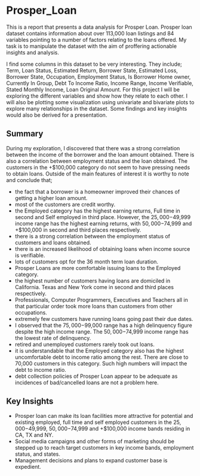 # Prosper_Loan
This is a report that presents a data analysis for Prosper Loan. Prosper loan dataset contains information about over 113,000 loan listings and 84 variables pointing to a number of factors relating to the loans offered. My task is to manipulate the dataset with the aim of proffering actionable insights and analysis.

I find some columns in this dataset to be very interesting. They include; Term, Loan Status, Estimated Return, Borrower State, Estimated Loss, Borrower State, Occupation, Employment Status, Is Borrower Home owner, Currently In Group, Debt To Income Ratio, Income Range, Income Verifiable, Stated Monthly Income, Loan Original Amount. For this project I will be exploring the different variables and show how they relate to each other. I will also be plotting some visualization using univariate and bivariate plots to explore many relationships in the dataset. Some findings and key insights would also be derived for a presentation.

## Summary
During my exploration, I discovered that there was a strong correlation between the income of the borrower and the loan amount obtained. There is also a correlation between employment status and the loan obtained. The customers in the +$100,000 category do not seem to have pressing needs to obtain loans.
Outside of the main features of interest it is worthy to note and conclude that;
- the fact that a borrower is a homeowner improved their chances of getting a higher loan amount. 
- most of the customers are credit worthy.
- the Employed category has the highest earning returns, Full time in second and Self employed in third place. However, the $25,000-$49,999 income range has the highest earning returns, with $50,000-$74,999 and +$100,000 in second and third places respectively.
- there is a strong correlation between the employment status of customers and loans obtained.
- there is an increased likelihood of obtaining loans when income source is verifiable.
- lots of customers opt for the 36 month term loan duration.
- Prosper Loans are more comfortable issuing loans to the Employed category. 
- the highest number of customers having loans are domiciled in California. Texas and New York come in second and third places respectively.
- Professionals, Computer Programmers, Executives and Teachers all in that particular order took more loans than customers from other occupations.
- extremely few customers have running loans going past their due dates.
- I observed that the $75,000-$99,000 range has a high delinquency figure despite the high income range. The $50,000-$74,999 income range has the lowest rate of delinquency.
- retired and unemployed customers rarely took out loans.
- it is understandable that the Employed category also has the highest uncomfortable debt to income ratio among the rest. There are close to 70,000 customers in this category. Such high numbers will impact the debt to income ratio.
- debt collection policies of Prosper Loan appear to be adequate as incidences of bad/cancelled loans are not a problem here.

## Key Insights
- Prosper loan can make its loan facilities more attractive for potential and existing employed, full time and self employed customers in the $25,000-$49,999, $50,000-$74,999 and +$100,000 income bands residing in CA, TX and NY.
- Social media campaigns and other forms of marketing should be stepped up to reach target customers in key income bands, employment status, and states.
- Management decisions and plans to expand customer base is expedient.
